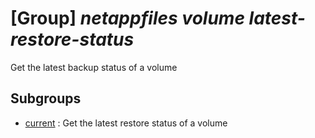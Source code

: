 # [Group] _netappfiles volume latest-restore-status_

Get the latest backup status of a volume

## Subgroups

- [current](/Commands/netappfiles/volume/latest-restore-status/current/readme.md)
: Get the latest restore status of a volume
